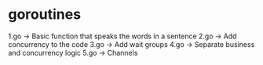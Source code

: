 # goroutines

1.go -> Basic function that speaks the words in a sentence
2.go -> Add concurrency to the code
3.go -> Add wait groups
4.go -> Separate business and concurrency logic
5.go -> Channels
